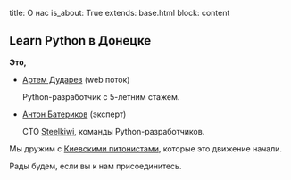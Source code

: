 title: О нас
is_about: True
extends: base.html
block: content

## Learn Python в Донецке

**Это,**

-   [Артем Дударев](http://dudarev.com/) (web поток)

    Python-разработчик с 5-летним стажем.

-   [Антон Батериков](https://twitter.com/baterikov) (эксперт)

    CTO [Steelkiwi](http://steelkiwi.com/), команды Python-разработчиков.
    
Мы дружим с [Киевскими питонистами](http://learnpython.in.ua), которые это движение начали.

Рады будем, если вы к нам присоединитесь.
